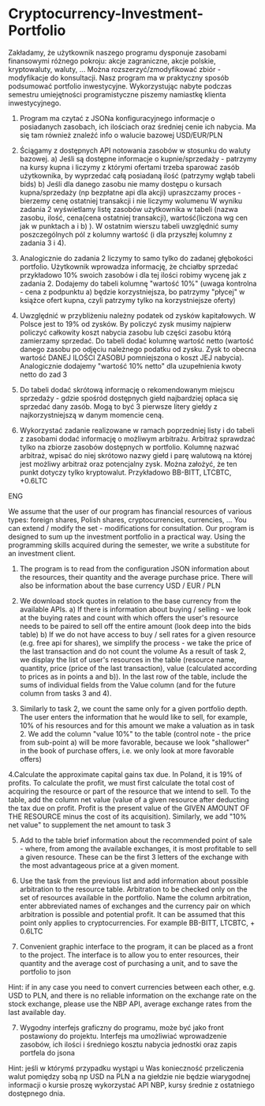 # Cryptocurrency-Investment-Portfolio

Zakładamy, że użytkownik naszego programu dysponuje zasobami finansowymi różnego pokroju: akcje zagraniczne, akcje polskie, kryptowaluty, waluty, ... 
Można rozszerzyć/zmodyfikować zbiór - modyfikacje do konsultacji. Nasz program ma w praktyczny sposób podsumować portfolio inwestycyjne. 
Wykorzystując nabyte podczas semestru umiejętności programistyczne piszemy namiastkę klienta inwestycyjnego.

1. Program ma czytać z JSONa konfiguracyjnego informacje o posiadanych zasobach, ich ilościach oraz średniej cenie ich nabycia. Ma się tam również znaleźć info o walucie bazowej USD/EUR/PLN

2. Ściągamy z dostępnych API notowania zasobów w stosunku do waluty bazowej. 
a) Jeśli są dostępne informacje o kupnie/sprzedaży - patrzymy na kursy kupna i liczymy z którymi ofertami trzeba sparować zasób użytkownika, by wyprzedać całą posiadaną ilość (patrzymy wgłąb tabeli bids) 
b) Jeśli dla danego zasobu nie mamy dostępu o kursach kupna/sprzedaży (np bezpłatne api dla akcji) upraszczamy proces - bierzemy cenę ostatniej transakcji i nie liczymy wolumenu 
W wyniku zadania 2 wyświetlamy listę zasobów użytkownika w tabeli (nazwa zasobu, ilość, cena(cena ostatniej transakcji), wartość(liczona wg cen jak w punktach a i b) ). 
W ostatnim wierszu tabeli uwzględnić sumy poszczególnych pól z kolumny wartość (i dla przyszłej kolumny z zadania 3 i 4).

3. Analogicznie do zadania 2 liczymy to samo tylko do zadanej głębokości portfolio. 
Użytkownik wprowadza informację, że chciałby sprzedać przykładowo 10% swoich zasobów i dla tej ilości robimy wycenę jak z zadania 2. 
Dodajemy do tabeli kolumnę "wartość 10%"
(uwaga kontrolna - cena z podpunktu a) będzie korzystniejsza, bo patrzymy "płycej" w książce ofert kupna, czyli patrzymy tylko na korzystniejsze oferty)

4. Uwzględnić w przybliżeniu należny podatek od zysków kapitałowych. W Polsce jest to 19% od zysków. By policzyć zysk musimy najpierw policzyć całkowity koszt nabycia zasobu lub części zasobu którą zamierzamy sprzedać.
Do tabeli dodać kolumnę wartość netto (wartość danego zasobu po odjęciu należnego podatku od zysku. Zysk to obecna wartość DANEJ ILOŚCI ZASOBU pomniejszona o koszt JEJ nabycia). 
Analogicznie dodajemy "wartość 10% netto" dla uzupełnienia kwoty netto do zad 3 

5. Do tabeli dodać skrótową informację o rekomendowanym miejscu sprzedaży - gdzie spośród dostępnych giełd najbardziej opłaca się sprzedać dany zasób. 
Mogą to być 3 pierwsze litery giełdy z najkorzystniejszą w danym momencie ceną. 

6. Wykorzystać zadanie realizowane w ramach poprzedniej listy i do tabeli z zasobami dodać informację o możliwym arbitrażu. Arbitraż sprawdzać tylko na zbiorze zasobów dostępnych w portfolio. 
Kolumnę nazwać arbitraż, wpisać do niej skrótowo nazwy giełd i parę walutową na której jest możliwy arbitraż oraz potencjalny zysk. Można założyć, że ten punkt dotyczy tylko kryptowalut.
Przykładowo BB-BITT, LTCBTC, +0.6LTC

ENG

We assume that the user of our program has financial resources of various types: foreign shares, Polish shares, cryptocurrencies, currencies, ...
You can extend / modify the set - modifications for consultation. Our program is designed to sum up the investment portfolio in a practical way.
Using the programming skills acquired during the semester, we write a substitute for an investment client.

1. The program is to read from the configuration JSON information about the resources, their quantity and the average purchase price. There will also be information about the base currency USD / EUR / PLN 

2. We download stock quotes in relation to the base currency from the available APIs.
a) If there is information about buying / selling - we look at the buying rates and count with which offers the user's resource needs to be paired to sell off the entire amount (look deep into the bids table) 
b) If we do not have access to buy / sell rates for a given resource (e.g. free api for shares), we simplify the process - we take the price of the last transaction and do not count the volume 
As a result of task 2, we display the list of user's resources in the table (resource name, quantity, price (price of the last transaction), value (calculated according to prices as in points a and b)).
In the last row of the table, include the sums of individual fields from the Value column (and for the future column from tasks 3 and 4).

3. Similarly to task 2, we count the same only for a given portfolio depth.
The user enters the information that he would like to sell, for example, 10% of his resources and for this amount we make a valuation as in task 2.
We add the column "value 10%" to the table
(control note - the price from sub-point a) will be more favorable, because we look "shallower" in the book of purchase offers, i.e. we only look at more favorable offers) 

4.Calculate the approximate capital gains tax due. In Poland, it is 19% of profits. To calculate the profit, we must first calculate the total cost of acquiring the resource or part of the resource that we intend to sell.
To the table, add the column net value (value of a given resource after deducting the tax due on profit. Profit is the present value of the GIVEN AMOUNT OF THE RESOURCE minus the cost of its acquisition).
Similarly, we add "10% net value" to supplement the net amount to task 3

5. Add to the table brief information about the recommended point of sale - where, from among the available exchanges, it is most profitable to sell a given resource.
These can be the first 3 letters of the exchange with the most advantageous price at a given moment.

6. Use the task from the previous list and add information about possible arbitration to the resource table. Arbitration to be checked only on the set of resources available in the portfolio.
Name the column arbitration, enter abbreviated names of exchanges and the currency pair on which arbitration is possible and potential profit. It can be assumed that this point only applies to cryptocurrencies.
For example BB-BITT, LTCBTC, + 0.6LTC 

7. Convenient graphic interface to the program, it can be placed as a front to the project. The interface is to allow you to enter resources, their quantity and the average cost of purchasing a unit, and to save the portfolio to json 

Hint: if in any case you need to convert currencies between each other, e.g. USD to PLN, and there is no reliable information on the exchange rate on the stock exchange, please use the NBP API, average exchange rates from the last available day.

7. Wygodny interfejs graficzny do programu, może być jako front postawiony do projektu. Interfejs ma umożliwiać wprowadzenie zasobów, ich ilości i średniego kosztu nabycia jednostki oraz zapis portfela do jsona

Hint: jeśli w którymś przypadku wystąpi u Was konieczność przeliczenia walut pomiędzy sobą np USD na PLN a na giełdzie nie będzie wiarygodnej informacji o kursie proszę wykorzystać API NBP, kursy średnie z ostatniego dostępnego dnia.

